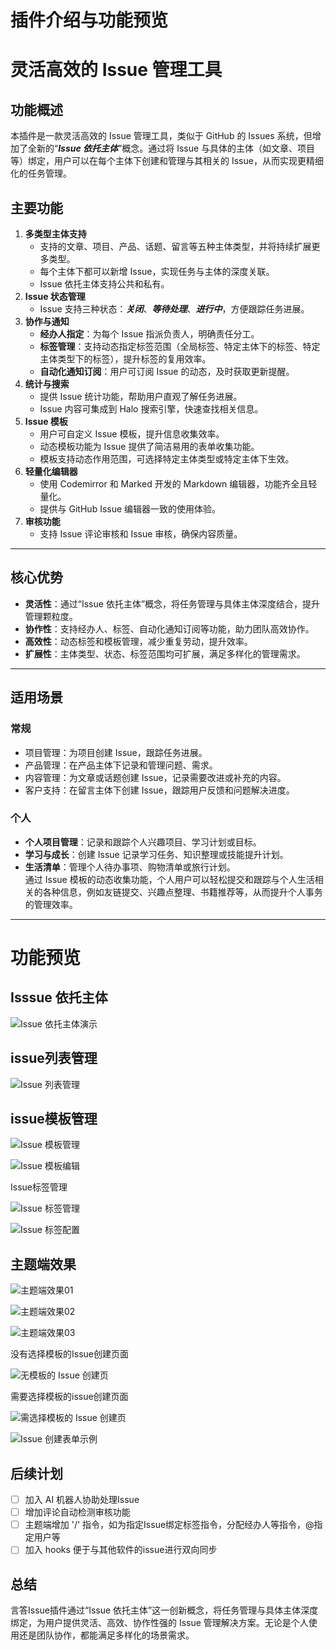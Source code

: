 ﻿# 插件介绍与功能预览

# 灵活高效的 Issue 管理工具
## 功能概述
本插件是一款灵活高效的 Issue 管理工具，类似于 GitHub 的 Issues 系统，但增加了全新的“_**Issue 依托主体**_”概念。通过将 Issue 与具体的主体（如文章、项目等）绑定，用户可以在每个主体下创建和管理与其相关的 Issue，从而实现更精细化的任务管理。

## 主要功能
1. **多类型主体支持**  
    - 支持的文章、项目、产品、话题、留言等五种主体类型，并将持续扩展更多类型。
    - 每个主体下都可以新增 Issue，实现任务与主体的深度关联。
    - Issue 依托主体支持公共和私有。
2. **Issue 状态管理**  
    - Issue 支持三种状态：_**关闭**_、_**等待处理**_、_**进行中**_，方便跟踪任务进展。
3. **协作与通知**  
    - **经办人指定**：为每个 Issue 指派负责人，明确责任分工。  
    - **标签管理**：支持动态指定标签范围（全局标签、特定主体下的标签、特定主体类型下的标签），提升标签的复用效率。  
    - **自动化通知订阅**：用户可订阅 Issue 的动态，及时获取更新提醒。
4. **统计与搜索**  
    - 提供 Issue 统计功能，帮助用户直观了解任务进展。  
    - Issue 内容可集成到 Halo 搜索引擎，快速查找相关信息。
5. **Issue 模板**  
    - 用户可自定义 Issue 模板，提升信息收集效率。  
    - 动态模板功能为 Issue 提供了简洁易用的表单收集功能。
    - 模板支持动态作用范围，可选择特定主体类型或特定主体下生效。
6. **轻量化编辑器**  
    - 使用 Codemirror 和 Marked 开发的 Markdown 编辑器，功能齐全且轻量化。  
    - 提供与 GitHub Issue 编辑器一致的使用体验。
7. **审核功能**  
    - 支持 Issue 评论审核和 Issue 审核，确保内容质量。

---

## 核心优势
+ **灵活性**：通过“Issue 依托主体”概念，将任务管理与具体主体深度结合，提升管理颗粒度。  
+ **协作性**：支持经办人、标签、自动化通知订阅等功能，助力团队高效协作。  
+ **高效性**：动态标签和模板管理，减少重复劳动，提升效率。  
+ **扩展性**：主体类型、状态、标签范围均可扩展，满足多样化的管理需求。

---

## 适用场景
### 常规
+ 项目管理：为项目创建 Issue，跟踪任务进展。  
+ 产品管理：在产品主体下记录和管理问题、需求。  
+ 内容管理：为文章或话题创建 Issue，记录需要改进或补充的内容。  
+ 客户支持：在留言主体下创建 Issue，跟踪用户反馈和问题解决进度。

### 个人
+ **个人项目管理**：记录和跟踪个人兴趣项目、学习计划或目标。  
+ **学习与成长**：创建 Issue 记录学习任务、知识整理或技能提升计划。  
+ **生活清单**：管理个人待办事项、购物清单或旅行计划。  
通过 Issue 模板的动态收集功能，个人用户可以轻松提交和跟踪与个人生活相关的各种信息，例如友链提交、兴趣点整理、书籍推荐等，从而提升个人事务的管理效率。

---

# 功能预览
## Isssue 依托主体
![Issue 依托主体演示](/images/plugins/issue/issue-01.png)

## issue列表管理
![Issue 列表管理](/images/plugins/issue/issue-06.png)

## issue模板管理
![Issue 模板管理](/images/plugins/issue/issue-02.png)

![Issue 模板编辑](/images/plugins/issue/issue-03.png)

Issue标签管理

![Issue 标签管理](/images/plugins/issue/issue-04.png)

![Issue 标签配置](/images/plugins/issue/issue-05.png)

## 主题端效果
![主题端效果01](/images/plugins/issue/issue-07.png)

![主题端效果02](/images/plugins/issue/issue-08.png)

![主题端效果03](/images/plugins/issue/issue-09.png)

没有选择模板的Issue创建页面

![无模板的 Issue 创建页](/images/plugins/issue/issue-10.png)

需要选择模板的issue创建页面

![需选择模板的 Issue 创建页](/images/plugins/issue/issue-11.png)

![Issue 创建表单示例](/images/plugins/issue/issue-12.png)

## 后续计划
- [ ] 加入 AI 机器人协助处理Issue
- [ ] 增加评论自动检测审核功能
- [ ] 主题端增加 '/' 指令，如为指定Issue绑定标签指令，分配经办人等指令，@指定用户等
- [ ] 加入 hooks 便于与其他软件的issue进行双向同步

## 总结
言答Issue插件通过“Issue 依托主体”这一创新概念，将任务管理与具体主体深度绑定，为用户提供灵活、高效、协作性强的 Issue 管理解决方案。无论是个人使用还是团队协作，都能满足多样化的场景需求。